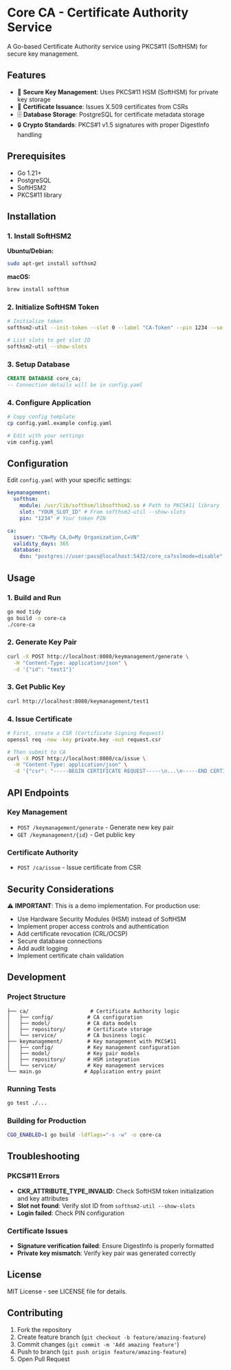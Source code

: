 # Core CA - Certificate Authority Service

A Go-based Certificate Authority service using PKCS#11 (SoftHSM) for secure key management.

## Features

- 🔐 **Secure Key Management**: Uses PKCS#11 HSM (SoftHSM) for private key storage
- 📜 **Certificate Issuance**: Issues X.509 certificates from CSRs
- 🗄️ **Database Storage**: PostgreSQL for certificate metadata storage
- 🔒 **Crypto Standards**: PKCS#1 v1.5 signatures with proper DigestInfo handling

## Prerequisites

- Go 1.21+
- PostgreSQL
- SoftHSM2
- PKCS#11 library

## Installation

### 1. Install SoftHSM2

**Ubuntu/Debian:**

```bash
sudo apt-get install softhsm2
```

**macOS:**

```bash
brew install softhsm
```

### 2. Initialize SoftHSM Token

```bash
# Initialize token
softhsm2-util --init-token --slot 0 --label "CA-Token" --pin 1234 --so-pin 5678

# List slots to get slot ID
softhsm2-util --show-slots
```

### 3. Setup Database

```sql
CREATE DATABASE core_ca;
-- Connection details will be in config.yaml
```

### 4. Configure Application

```bash
# Copy config template
cp config.yaml.example config.yaml

# Edit with your settings
vim config.yaml
```

## Configuration

Edit `config.yaml` with your specific settings:

```yaml
keymanagement:
  softhsm:
    module: /usr/lib/softhsm/libsofthsm2.so # Path to PKCS#11 library
    slot: "YOUR_SLOT_ID" # From softhsm2-util --show-slots
    pin: "1234" # Your token PIN

ca:
  issuer: "CN=My CA,O=My Organization,C=VN"
  validity_days: 365
  database:
    dsn: "postgres://user:pass@localhost:5432/core_ca?sslmode=disable"
```

## Usage

### 1. Build and Run

```bash
go mod tidy
go build -o core-ca
./core-ca
```

### 2. Generate Key Pair

```bash
curl -X POST http://localhost:8080/keymanagement/generate \
  -H "Content-Type: application/json" \
  -d '{"id": "test1"}'
```

### 3. Get Public Key

```bash
curl http://localhost:8080/keymanagement/test1
```

### 4. Issue Certificate

```bash
# First, create a CSR (Certificate Signing Request)
openssl req -new -key private.key -out request.csr

# Then submit to CA
curl -X POST http://localhost:8080/ca/issue \
  -H "Content-Type: application/json" \
  -d '{"csr": "-----BEGIN CERTIFICATE REQUEST-----\n...\n-----END CERTIFICATE REQUEST-----"}'
```

## API Endpoints

### Key Management

- `POST /keymanagement/generate` - Generate new key pair
- `GET /keymanagement/{id}` - Get public key

### Certificate Authority

- `POST /ca/issue` - Issue certificate from CSR

## Security Considerations

⚠️ **IMPORTANT**: This is a demo implementation. For production use:

- Use Hardware Security Modules (HSM) instead of SoftHSM
- Implement proper access controls and authentication
- Add certificate revocation (CRL/OCSP)
- Secure database connections
- Add audit logging
- Implement certificate chain validation

## Development

### Project Structure

```
├── ca/                    # Certificate Authority logic
│   ├── config/           # CA configuration
│   ├── model/            # CA data models
│   ├── repository/       # Certificate storage
│   └── service/          # CA business logic
├── keymanagement/        # Key management with PKCS#11
│   ├── config/           # Key management configuration
│   ├── model/            # Key pair models
│   ├── repository/       # HSM integration
│   └── service/          # Key management services
└── main.go              # Application entry point
```

### Running Tests

```bash
go test ./...
```

### Building for Production

```bash
CGO_ENABLED=1 go build -ldflags="-s -w" -o core-ca
```

## Troubleshooting

### PKCS#11 Errors

- **CKR_ATTRIBUTE_TYPE_INVALID**: Check SoftHSM token initialization and key attributes
- **Slot not found**: Verify slot ID from `softhsm2-util --show-slots`
- **Login failed**: Check PIN configuration

### Certificate Issues

- **Signature verification failed**: Ensure DigestInfo is properly formatted
- **Private key mismatch**: Verify key pair was generated correctly

## License

MIT License - see LICENSE file for details.

## Contributing

1. Fork the repository
2. Create feature branch (`git checkout -b feature/amazing-feature`)
3. Commit changes (`git commit -m 'Add amazing feature'`)
4. Push to branch (`git push origin feature/amazing-feature`)
5. Open Pull Request
